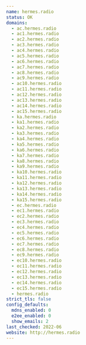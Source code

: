 ```yaml
---
name: hermes.radio
status: OK
domains:
  - ac.hermes.radio
  - ac1.hermes.radio
  - ac2.hermes.radio
  - ac3.hermes.radio
  - ac4.hermes.radio
  - ac5.hermes.radio
  - ac6.hermes.radio
  - ac7.hermes.radio
  - ac8.hermes.radio
  - ac9.hermes.radio
  - ac10.hermes.radio
  - ac11.hermes.radio
  - ac12.hermes.radio
  - ac13.hermes.radio
  - ac14.hermes.radio
  - ac15.hermes.radio
  - ka.hermes.radio
  - ka1.hermes.radio
  - ka2.hermes.radio
  - ka3.hermes.radio
  - ka4.hermes.radio
  - ka5.hermes.radio
  - ka6.hermes.radio
  - ka7.hermes.radio
  - ka8.hermes.radio
  - ka9.hermes.radio
  - ka10.hermes.radio
  - ka11.hermes.radio
  - ka12.hermes.radio
  - ka13.hermes.radio
  - ka14.hermes.radio
  - ka15.hermes.radio
  - ec.hermes.radio
  - ec1.hermes.radio
  - ec2.hermes.radio
  - ec3.hermes.radio
  - ec4.hermes.radio
  - ec5.hermes.radio
  - ec6.hermes.radio
  - ec7.hermes.radio
  - ec8.hermes.radio
  - ec9.hermes.radio
  - ec10.hermes.radio
  - ec11.hermes.radio
  - ec12.hermes.radio
  - ec13.hermes.radio
  - ec14.hermes.radio
  - ec15.hermes.radio
  - hermes.radio
strict_tls: false
config_defaults:
  mdns_enabled: 0
  e2ee_enabled: 0
  show_emails: 2
last_checked: 2022-06
website: http://hermes.radio
---
```

